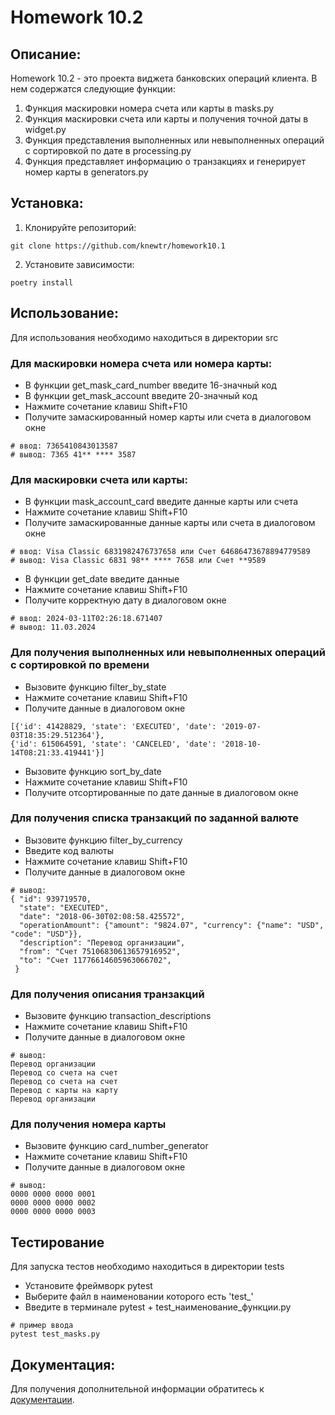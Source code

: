 # Homework 10.2

## Описание:

Homework 10.2 - это проекта виджета банковских операций клиента. В нем содержатся следующие функции:
1. Функция маскировки номера счета или карты в masks.py
2. Функция маскировки счета или карты и получения точной даты в widget.py
3. Функция представления выполненных или невыполненных операций с сортировкой по дате в processing.py
4. Функция представляет информацию о транзакциях и генерирует номер карты в generators.py


## Установка:

1. Клонируйте репозиторий:
```
git clone https://github.com/knewtr/homework10.1
```
2. Установите зависимости:
```
poetry install
```

## Использование:
Для использования необходимо находиться в директории src
### Для маскировки номера счета или номера карты:
* В функции get_mask_card_number введите 16-значный код
* В функции get_mask_account введите 20-значный код
* Нажмите сочетание клавиш Shift+F10
* Получите замаскированный номер карты или счета в диалоговом окне
```
# ввод: 7365410843013587
# вывод: 7365 41** **** 3587
```
### Для маскировки счета или карты:
* В функции mask_account_card введите данные карты или счета
* Нажмите сочетание клавиш Shift+F10
* Получите замаскированные данные карты или счета в диалоговом окне
```
# ввод: Visa Classic 6831982476737658 или Счет 64686473678894779589
# вывод: Visa Classic 6831 98** **** 7658 или Счет **9589
```
* В функции get_date введите данные
* Нажмите сочетание клавиш Shift+F10
* Получите корректную дату в диалоговом окне

```
# ввод: 2024-03-11T02:26:18.671407
# вывод: 11.03.2024
```
### Для получения выполненных или невыполненных операций с сортировкой по времени
* Вызовите функцию filter_by_state
* Нажмите сочетание клавиш Shift+F10
* Получите данные в диалоговом окне
```
[{'id': 41428829, 'state': 'EXECUTED', 'date': '2019-07-03T18:35:29.512364'}, 
{'id': 615064591, 'state': 'CANCELED', 'date': '2018-10-14T08:21:33.419441'}]
```
* Вызовите функцию sort_by_date
* Нажмите сочетание клавиш Shift+F10
* Получите отсортированные по дате данные в диалоговом окне

### Для получения списка транзакций по заданной валюте
* Вызовите функцию filter_by_currency
* Введите код валюты
* Нажмите сочетание клавиш Shift+F10
* Получите данные в диалоговом окне
```
# вывод:
{ "id": 939719570,
  "state": "EXECUTED",
  "date": "2018-06-30T02:08:58.425572",
  "operationAmount": {"amount": "9824.07", "currency": {"name": "USD", "code": "USD"}},
  "description": "Перевод организации",
  "from": "Счет 75106830613657916952",
  "to": "Счет 11776614605963066702",
 }
```

### Для получения описания транзакций
* Вызовите функцию transaction_descriptions
* Нажмите сочетание клавиш Shift+F10
* Получите данные в диалоговом окне

```
# вывод:
Перевод организации
Перевод со счета на счет
Перевод со счета на счет
Перевод с карты на карту
Перевод организации
```

### Для получения номера карты
* Вызовите функцию card_number_generator
* Нажмите сочетание клавиш Shift+F10
* Получите данные в диалоговом окне

```
# вывод:
0000 0000 0000 0001
0000 0000 0000 0002
0000 0000 0000 0003
```

## Тестирование
Для запуска тестов необходимо находиться в директории tests
* Установите фреймворк pytest
* Выберите файл в наименовании которого есть 'test_'
* Введите в терминале pytest + test_наименование_функции.py
```
# пример ввода
pytest test_masks.py
```

## Документация:

Для получения дополнительной информации обратитесь к [документации](README.md).
